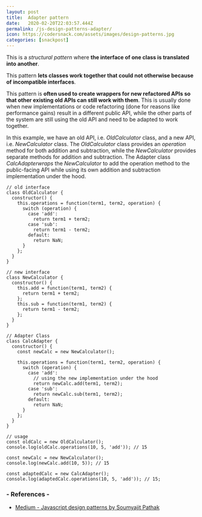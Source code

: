 ```yaml
---
layout: post
title:  Adapter pattern
date:   2020-02-20T22:03:57.444Z
permalink: /js-design-patterns-adapter/
icon: https://codersnack.com/assets/images/design-patterns.jpg
categories: [snackpost]
---
```

This is a *structural pattern* where **the interface of one class is translated into another**. 

This pattern **lets classes work together that could not otherwise because of incompatible interfaces**.

This pattern is **often used to create wrappers for new refactored APIs so that other existing old APIs can still work with them**. This is usually done when new implementations or code refactoring (done for reasons like performance gains) result in a different public API, while the other parts of the system are still using the old API and need to be adapted to work together.

In this example, we have an old API, i.e. *OldCalculator* class, and a new API, i.e. *NewCalculator* class. The *OldCalculator* class provides an *operation* method for both addition and subtraction, while the *NewCalculator* provides separate methods for addition and subtraction. The Adapter class *CalcAdapterwraps* the *NewCalculator* to add the operation method to the public-facing API while using its own addition and subtraction implementation under the hood.

```
// old interface
class OldCalculator {
  constructor() {
    this.operations = function(term1, term2, operation) {
      switch (operation) {
        case 'add':
          return term1 + term2;
        case 'sub':
          return term1 - term2;
        default:
          return NaN;
      }
    };
  }
}

// new interface
class NewCalculator {
  constructor() {
    this.add = function(term1, term2) {
      return term1 + term2;
    };
    this.sub = function(term1, term2) {
      return term1 - term2;
    };
  }
}

// Adapter Class
class CalcAdapter {
  constructor() {
    const newCalc = new NewCalculator();

    this.operations = function(term1, term2, operation) {
      switch (operation) {
        case 'add':
          // using the new implementation under the hood
          return newCalc.add(term1, term2);
        case 'sub':
          return newCalc.sub(term1, term2);
        default:
          return NaN;
      }
    };
  }
}

// usage
const oldCalc = new OldCalculator();
console.log(oldCalc.operations(10, 5, 'add')); // 15

const newCalc = new NewCalculator();
console.log(newCalc.add(10, 5)); // 15

const adaptedCalc = new CalcAdapter();
console.log(adaptedCalc.operations(10, 5, 'add')); // 15;
``` 




### - References -

- [Medium - Javascript design patterns by Soumyajit Pathak](https://medium.com/better-programming/javascript-design-patterns-25f0faaaa15)
